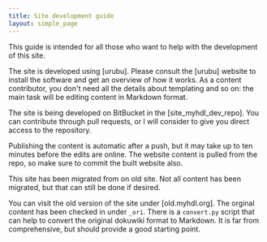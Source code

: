 ```yaml
---
title: Site development guide 
layout: simple_page 
---
```


This guide is intended for all those who want to help with the development of
this site.

The site is developed using [urubu]. Please consult the [urubu] website to
install the software and get an overview of how it works. As a content
contributor, you don't need all the details about templating and so on: the
main task will be editing content in Markdown format.

The site is being developed on BitBucket in the [site_myhdl_dev_repo].  You can
contribute through pull requests, or I will consider to give you direct access
to the repository.

Publishing the content is automatic after a push, but it may take up to ten
minutes before the edits are online. The website content is pulled from the
repo, so make sure to commit the built website also.

This site has been migrated from on old site. Not all content has been
migrated, but that can still be done if desired.

You can visit the old version of the site under [old.myhdl.org].    The orginal
content has been checked in under `_ori`. There is a `convert.py` script that
can help to convert the original dokuwiki format to Markdown. It is far from
comprehensive, but should provide a good starting point.

